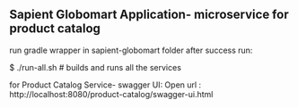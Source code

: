 ## Sapient Globomart Application- microservice for product catalog

run gradle wrapper in sapient-globomart folder
after success
run: 

$ ./run-all.sh		# builds and runs all the services

for Product Catalog Service- swagger UI: 
Open url : http://localhost:8080/product-catalog/swagger-ui.html

